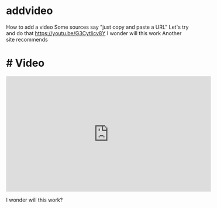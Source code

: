 # addvideo
How to add a video
Some sources say "just copy and paste a URL"
Let's try and do that
https://youtu.be/G3Cytlicv8Y
I wonder will this work
Another site recommends 

# # Video 

<iframe width="560" height="315" src="https://www.youtube.com/embed/G3Cytlicv8Y" title="YouTube video player" frameborder="0" allow="accelerometer; autoplay; clipboard-write; encrypted-media; gyroscope; picture-in-picture" allowfullscreen></iframe>

I wonder will this work? 

